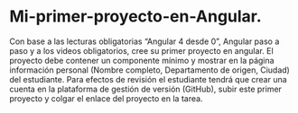 # Mi-primer-proyecto-en-Angular.
Con base a las lecturas obligatorias  “Angular 4 desde 0”, Angular paso a paso y a los videos obligatorios, cree su primer proyecto en angular. El proyecto debe contener un componente mínimo y mostrar en la página información personal (Nombre completo, Departamento de origen, Ciudad) del estudiante.  Para efectos de revisión el estudiante tendrá que crear una cuenta en la plataforma de gestión de versión (GitHub), subir este primer proyecto y colgar el enlace del proyecto en la tarea.
